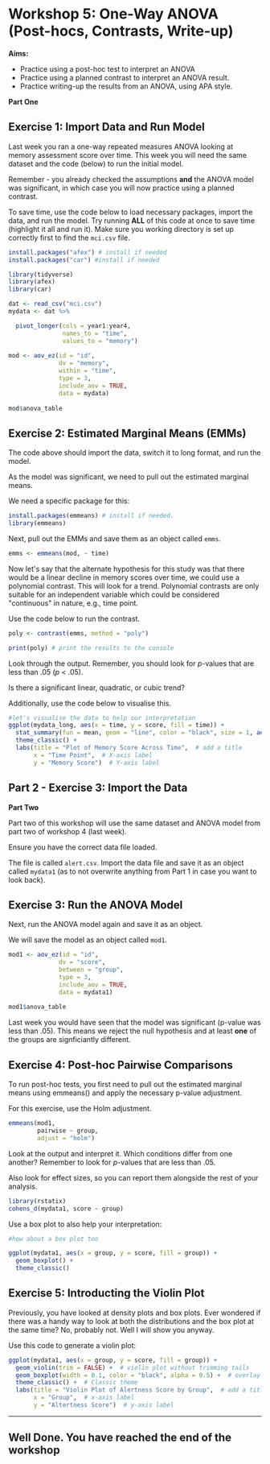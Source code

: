 # Workshop 5: One-Way ANOVA (Post-hocs, Contrasts, Write-up)

**Aims:**

-   Practice using a post-hoc test to interpret an ANOVA
-   Practice using a planned contrast to interpret an ANOVA result.
-   Practice writing-up the results from an ANOVA, using APA style.

**Part One**

## Exercise 1: Import Data and Run Model

Last week you ran a one-way repeated measures ANOVA looking at memory assessment score over time. This week you will need the same dataset and the code (below) to run the initial model.

Remember - you already checked the assumptions **and** the ANOVA model was significant, in which case you will now practice using a planned contrast.

To save time, use the code below to load necessary packages, import the data, and run the model. Try running **ALL** of this code at once to save time (highlight it all and run it). Make sure you working directory is set up correctly first to find the `mci.csv` file.

``` r
install.packages("afex") # install if needed
install.packages("car") #install if needed
```

``` r
library(tidyverse)
library(afex)
library(car)

dat <- read_csv("mci.csv")
mydata <- dat %>%

  pivot_longer(cols = year1:year4,
               names_to = "time",
               values_to = "memory")
               
mod <- aov_ez(id = "id",
              dv = "memory",
              within = "time",
              type = 3,
              include_aov = TRUE,
              data = mydata)
              
mod$anova_table
```

## Exercise 2: Estimated Marginal Means (EMMs)

The code above should import the data, switch it to long format, and run the model.

As the model was significant, we need to pull out the estimated marginal means.

We need a specific package for this:

``` r
install.packages(emmeans) # install if needed.
library(emmeans)
```

Next, pull out the EMMs and save them as an object called `emms`.

``` r
emms <- emmeans(mod, ~ time)
```

Now let's say that the alternate hypothesis for this study was that there would be a linear decline in memory scores over time, we could use a polynomial contrast. This will look for a trend. Polynomial contrasts are only suitable for an independent variable which could be considered "continuous" in nature, e.g., time point.

Use the code below to run the contrast.

``` r
poly <- contrast(emms, method = "poly")

print(poly) # print the results to the console
```

Look through the output. Remember, you should look for *p*-values that are less than .05 (*p* \< .05).

Is there a significant linear, quadratic, or cubic trend?

Additionally, use the code below to visualise this.

``` r
#let's visualise the data to help our interpretation
ggplot(mydata_long, aes(x = time, y = score, fill = time)) +
  stat_summary(fun = mean, geom = "line", color = "black", size = 1, aes(group = 1)) +  # line for mean
  theme_classic() +
  labs(title = "Plot of Memory Score Across Time",  # add a title
       x = "Time Point",  # X-axis label
       y = "Memory Score")  # Y-axis label
```

## Part 2 - Exercise 3: Import the Data

**Part Two**

Part two of this workshop will use the same dataset and ANOVA model from part two of workshop 4 (last week).

Ensure you have the correct data file loaded.

The file is called `alert.csv`. Import the data file and save it as an object called `mydata1` (as to not overwrite anything from Part 1 in case you want to look back).

## Exercise 3: Run the ANOVA Model

Next, run the ANOVA model again and save it as an object.

We will save the model as an object called `mod1`.

``` r
mod1 <- aov_ez(id = "id",
              dv = "score",
              between = "group",
              type = 3,
              include_aov = TRUE,
              data = mydata1)
              
mod1$anova_table
```

Last week you would have seen that the model was significant (p-value was less than .05). This means we reject the null hypothesis and at least **one** of the groups are signficiantly different.

## Exercise 4: Post-hoc Pairwise Comparisons

To run post-hoc tests, you first need to pull out the estimated marginal means using emmeans() and apply the necessary p-value adjustment.

For this exercise, use the Holm adjustment.

``` r
emmeans(mod1,
        pairwise ~ group,
        adjust = "holm")
```

Look at the output and interpret it. Which conditions differ from one another? Remember to look for *p*-values that are less than .05.

Also look for effect sizes, so you can report them alongside the rest of your analysis.

``` r
library(rstatix)
cohens_d(mydata1, score ~ group)
```

Use a box plot to also help your interpretation:

``` r
#how about a box plot too

ggplot(mydata1, aes(x = group, y = score, fill = group)) +
  geom_boxplot() +
  theme_classic()
```

## Exercise 5: Introducting the Violin Plot

Previously, you have looked at density plots and box plots. Ever wondered if there was a handy way to look at both the distributions and the box plot at the same time? No, probably not. Well I will show you anyway.

Use this code to generate a violin plot:

``` r
ggplot(mydata1, aes(x = group, y = score, fill = group)) +
  geom_violin(trim = FALSE) +  # violin plot without trimming tails
  geom_boxplot(width = 0.1, color = "black", alpha = 0.5) +  # overlay a boxplot for additional summary statistics
  theme_classic() +  # Classic theme
  labs(title = "Violin Plot of Alertness Score by Group",  # add a title
       x = "Group",  # x-axis label
       y = "Altertness Score")  # y-axis label
```

---
Well Done. You have reached the end of the workshop
---

